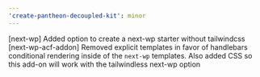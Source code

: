 ```yaml
---
'create-pantheon-decoupled-kit': minor
---
```


[next-wp] Added option to create a next-wp starter without tailwindcss
[next-wp-acf-addon] Removed explicit templates in favor of handlebars
conditional rendering inside of the `next-wp` templates. Also added CSS so this
add-on will work with the tailwindless next-wp option
